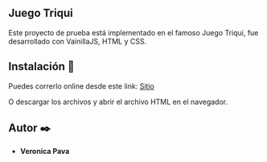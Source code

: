 
## Juego Triqui

Este proyecto de prueba está implementado en el famoso Juego Triqui, fue desarrollado con VainillaJS, HTML y CSS.

## Instalación 🔧

Puedes correrlo online desde este link: [Sitio](https://veronica.tiiny.site/) 

O descargar los archivos y abrir el archivo HTML en el navegador. 

## Autor ✒️

* **Veronica Pava**
